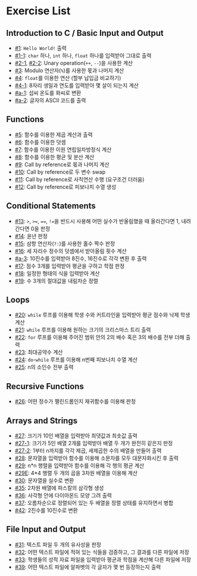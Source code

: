 # Exercise List

## Introduction to C / Basic Input and Output

- [#1](1p1.c): `Hello World!` 출력
- [#1-1](1-1p1.c): `char` 하나, `int` 하나, `float` 하나를 입력받아 그대로 출력
- [#2-1](2p1.c), [#2-2](2p1.c): Unary operation(`++`, `--`)을 사용한 계산
- [#3](3p1.c): Modulo 연산자(`%`)를 사용한 몫과 나머지 계산
- [#4](4p1.c): `float`를 이용한 연산 (할부 납입금 비교하기)
- [#4-1](4-1p1.c): 8자리 생일과 연도를 입력받아 몇 살이 되는지 계산
- [#a-1](ap1.c): 섭씨 온도를 화씨로 변환
- [#a-2](ap2.c): 글자의 ASCII 코드를 출력

## Functions

- [#5](5p1.c): 함수를 이용한 제곱 계산과 출력
- [#6](6p1.c): 함수를 이용한 덧셈
- [#7](7p1.c): 함수를 이용한 이원 연립일차방정식 계산
- [#8](8p1.c): 함수를 이용한 평균 및 분산 계산
- [#9](9p1.c): Call by reference로 몫과 나머지 계산
- [#10](10p1.c): Call by reference로 두 변수 swap
- [#11](11p1.c): Call by reference로 사칙연산 수행 (요구조건 더러움)
- [#12](12p1.c): Call by reference로 피보나치 수열 생성

## Conditional Statements

- [#13](13p1.c): `>`, `>=`, `==`, `!=`을 반드시 사용해 어떤 실수가 반올림했을 때 올라간다면 1, 내려간다면 0을 판정
- [#14](14p1.c): 윤년 판정
- [#15](15p1.c): 삼항 연산자(`?:`)를 사용한 홀수 짝수 판정
- [#16](16p1.c): 세 자리수 정수의 덧셈에서 받아올림 횟수 계산
- [#a-3](ap3.c): 10진수를 입력받아 8진수, 16진수로 각각 변환 후 출력
- [#17](17p1.c): 점수 3개를 입력받아 평균을 구하고 학점 판정
- [#18](18p1.c): 일정한 형태의 식을 입력받아 계산
- [#19](19p1.c): 수 3개의 절대값을 내림차순 정렬

## Loops

- [#20](20p1.c): `while` 루프를 이용해 학생 수와 커트라인을 입력받아 평균 점수와 낙제 학생 계산
- [#21](21p1.c): `while` 루프를 이용해 원하는 크기의 크리스마스 트리 출력
- [#22](22p1.c): `for` 루프를 이용해 주어진 범위 안의 2의 배수 혹은 3의 배수를 전부 더해 출력
- [#23](23p1.c): 최대공약수 계산
- [#24](24p1.c): `do`-`while` 루프를 이용해 n번째 피보나치 수열 계산
- [#25](25p1.c): n의 소인수 전부 출력

## Recursive Functions

- [#26](26p1.c): 어떤 정수가 팰린드롬인지 재귀함수를 이용해 판정

## Arrays and Strings

- [#27](27p1.c): 크기가 10인 배열을 입력받아 최댓값과 최솟값 출력
- [#27-1](27-1p1.c): 크기가 5인 배열 2개를 입력받아 배열 두 개가 완전히 같은지 판정
- [#27-2](27-2p1.c): 1부터 n까지를 각각 제곱, 세제곱한 수의 배열을 만들어 출력
- [#28](28p1.c): 문자열을 입력받아 함수를 이용해 소문자를 모두 대문자화시킨 후 출력
- [#29](29p1.c): n*n 행렬을 입력받아 함수를 이용해 각 행의 평균 계산
- [#29E](29Ep1.c): 4*4 행렬 두 개의 곱을 3차원 배열을 이용해 계산
- [#30](30p1.c): 문자열을 실수로 변환
- [#35](35p1.c): 2차원 배열에 파스칼의 삼각형 생성
- [#36](36p1.c): 사각형 안에 다이아몬드 모양 그려 출력
- [#37](37p1.c): 오름차순으로 정렬되어 있는 두 배열을 정렬 상태를 유지하면서 병합
- [#42](42p1.c): 2진수를 10진수로 변환

## File Input and Output

- [#31](31p1.c): 텍스트 파일 두 개의 유사성을 판정
- [#32](32p1.c): 어떤 텍스트 파일에 적혀 있는 식들을 검증하고, 그 결과를 다른 파일에 저장
- [#33](33p1.c): 학생들의 성적 자료 파일을 입력받아 평균과 학점을 계산해 다른 파일에 저장
- [#39](39p1.c): 어떤 텍스트 파일에 알파벳의 각 글자가 몇 번 등장하는지 출력

